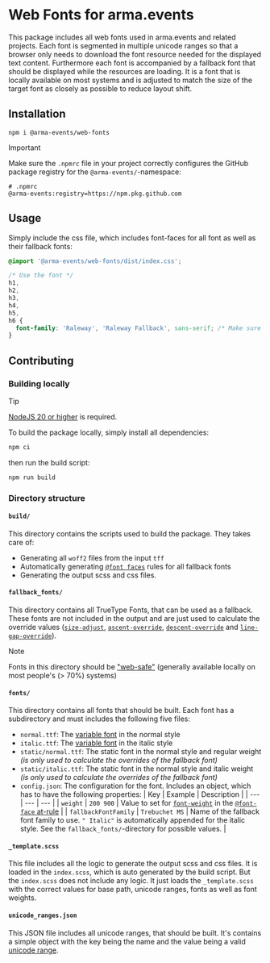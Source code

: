 # Web Fonts for arma.events

This package includes all web fonts used in arma.events and related projects. Each font is segmented in multiple unicode ranges so that a browser only needs to download the font resource needed for the displayed text content.
Furthermore each font is accompanied by a fallback font that should be displayed while the resources are loading. It is a font that is locally available on most systems and is adjusted to match the size of the target font as closely as possible to reduce layout shift.

## Installation

```
npm i @arma-events/web-fonts
```

> [!IMPORTANT]
> Make sure the `.npmrc` file in your project correctly configures the GitHub package registry for the `@arma-events/`-namespace:
>
> ```
> # .npmrc
> @arma-events:registry=https://npm.pkg.github.com
> ```

## Usage

Simply include the css file, which includes font-faces for all font as well as their fallback fonts:

```css
@import '@arma-events/web-fonts/dist/index.css';

/* Use the font */
h1,
h2,
h3,
h4,
h5,
h6 {
  font-family: 'Raleway', 'Raleway Fallback', sans-serif; /* Make sure to include the fallback font to reduce layout shift */
}
```

## Contributing

### Building locally

> [!TIP]  
> [NodeJS 20 or higher](https://nodejs.org/) is required.

To build the package locally, simply install all dependencies:

```sh
npm ci
```

then run the build script:

```sh
npm run build
```

### Directory structure

#### `build/`

This directory contains the scripts used to build the package. They takes care of:

- Generating all `woff2` files from the input `tff`
- Automatically generating [`@font faces`](https://developer.mozilla.org/en-US/docs/Web/CSS/@font-face) rules for all fallback fonts
- Generating the output scss and css files.

#### `fallback_fonts/`

This directory contains all TrueType Fonts, that can be used as a fallback. These fonts are not included in the output and are just used to calculate the override values ([`size-adjust`](https://developer.mozilla.org/en-US/docs/Web/CSS/@font-face/size-adjust), [`ascent-override`](https://developer.mozilla.org/en-US/docs/Web/CSS/@font-face/ascent-override), [`descent-override`](https://developer.mozilla.org/en-US/docs/Web/CSS/@font-face/descent-override) and [`line-gap-override`](https://developer.mozilla.org/en-US/docs/Web/CSS/@font-face/line-gap-override)).

> [!NOTE]
> Fonts in this directory should be ["web-safe"](https://www.cssfontstack.com/) (generally available locally on most people's (> 70%) systems)

#### `fonts/`

This directory contains all fonts that should be built. Each font has a subdirectory and must includes the following five files:

- `normal.ttf`: The [variable font](https://fonts.google.com/knowledge/introducing_type/introducing_variable_fonts) in the normal style
- `italic.ttf`: The [variable font](https://fonts.google.com/knowledge/introducing_type/introducing_variable_fonts) in the italic style
- `static/normal.ttf`: The static font in the normal style and regular weight _(is only used to calculate the overrides of the fallback font)_
- `static/italic.ttf`: The static font in the normal style and italic weight _(is only used to calculate the overrides of the fallback font)_
- `config.json`: The configuration for the font. Includes an object, which has to have the following properties:
  | Key | Example | Description |
  | --- | --- | --- |
  | `weight` | `200 900` | Value to set for [`font-weight`](https://developer.mozilla.org/en-US/docs/Web/CSS/@font-face/font-weight) in the [`@font-face` at-rule](https://developer.mozilla.org/en-US/docs/Web/CSS/@font-face) |
  | `fallbackFontFamily` | `Trebuchet MS` | Name of the fallback font family to use. `" Italic"` is automatically appended for the italic style. See the `fallback_fonts/`-directory for possible values. |

#### `_template.scss`

This file includes all the logic to generate the output scss and css files. It is loaded in the `index.scss`, which is auto generated by the build script. But the `index.scss` does not include any logic. It just loads the `_template.scss` with the correct values for base path, unicode ranges, fonts as well as font weights.

#### `unicode_ranges.json`

This JSON file includes all unicode ranges, that should be built. It's contains a simple object with the key being the name and the value being a valid [unicode range](https://developer.mozilla.org/en-US/docs/Web/CSS/@font-face/unicode-range#values).
